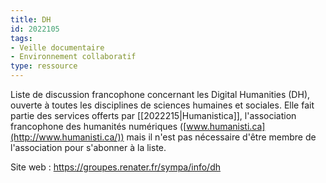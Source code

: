 ```yaml
---
title: DH
id: 2022105
tags:
- Veille documentaire
- Environnement collaboratif
type: ressource
---
```


Liste de discussion francophone concernant les Digital Humanities (DH), ouverte à toutes les disciplines de sciences humaines et sociales. Elle fait partie des services offerts par [[2022215|Humanistica]], l'association francophone des humanités numériques ([www.humanisti.ca](http://www.humanisti.ca/)) mais il n'est pas nécessaire d'être membre de l'association pour s'abonner à la liste.

Site web : <https://groupes.renater.fr/sympa/info/dh>

